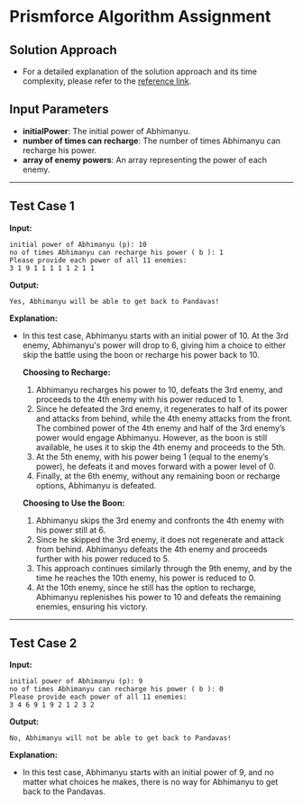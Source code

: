 # Prismforce Algorithm Assignment

## Solution Approach

-   For a detailed explanation of the solution approach and its time complexity, please refer to the [reference link](https://github.com/Soham56/Prismforce-algorithm-assignment/blob/main/Solution%20Approach.pdf).

## Input Parameters

-   **initialPower**: The initial power of Abhimanyu.
-   **number of times can recharge**: The number of times Abhimanyu can recharge his power.
-   **array of enemy powers**: An array representing the power of each enemy.

---

## Test Case 1

**Input:**

```plaintext
initial power of Abhimanyu (p): 10
no of times Abhimanyu can recharge his power ( b ): 1
Please provide each power of all 11 enemies:
3 1 9 1 1 1 1 1 2 1 1
```

**Output:**

```plaintext
Yes, Abhimanyu will be able to get back to Pandavas!
```

**Explanation:**

-   In this test case, Abhimanyu starts with an initial power of 10. At the 3rd enemy, Abhimanyu's power will drop to 6, giving him a choice to either skip the battle using the boon or recharge his power back to 10.

    **Choosing to Recharge:**

    1. Abhimanyu recharges his power to 10, defeats the 3rd enemy, and proceeds to the 4th enemy with his power reduced to 1.
    2. Since he defeated the 3rd enemy, it regenerates to half of its power and attacks from behind, while the 4th enemy attacks from the front. The combined power of the 4th enemy and half of the 3rd enemy’s power would engage Abhimanyu. However, as the boon is still available, he uses it to skip the 4th enemy and proceeds to the 5th.
    3. At the 5th enemy, with his power being 1 (equal to the enemy’s power), he defeats it and moves forward with a power level of 0.
    4. Finally, at the 6th enemy, without any remaining boon or recharge options, Abhimanyu is defeated.

    **Choosing to Use the Boon:**

    1. Abhimanyu skips the 3rd enemy and confronts the 4th enemy with his power still at 6.
    2. Since he skipped the 3rd enemy, it does not regenerate and attack from behind. Abhimanyu defeats the 4th enemy and proceeds further with his power reduced to 5.
    3. This approach continues similarly through the 9th enemy, and by the time he reaches the 10th enemy, his power is reduced to 0.
    4. At the 10th enemy, since he still has the option to recharge, Abhimanyu replenishes his power to 10 and defeats the remaining enemies, ensuring his victory.

---

## Test Case 2

**Input:**

```plaintext
initial power of Abhimanyu (p): 9
no of times Abhimanyu can recharge his power ( b ): 0
Please provide each power of all 11 enemies:
3 4 6 9 1 9 2 1 2 3 2
```

**Output:**

```plaintext
No, Abhimanyu will not be able to get back to Pandavas!
```

**Explanation:**

-   In this test case, Abhimanyu starts with an initial power of 9, and no matter what choices he makes, there is no way for Abhimanyu to get back to the Pandavas.
